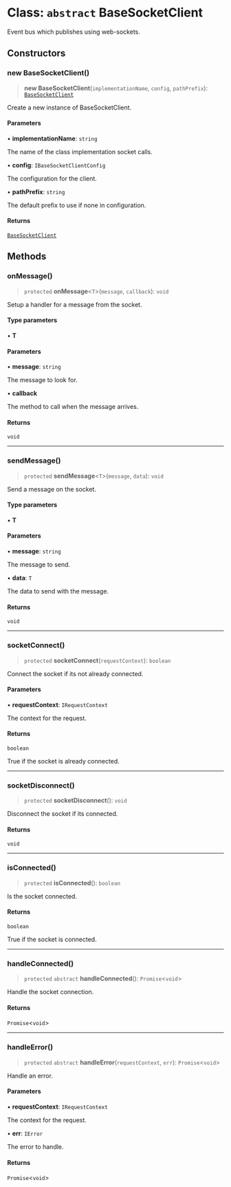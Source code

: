 # Class: `abstract` BaseSocketClient

Event bus which publishes using web-sockets.

## Constructors

### new BaseSocketClient()

> **new BaseSocketClient**(`implementationName`, `config`, `pathPrefix`): [`BaseSocketClient`](BaseSocketClient.md)

Create a new instance of BaseSocketClient.

#### Parameters

• **implementationName**: `string`

The name of the class implementation socket calls.

• **config**: `IBaseSocketClientConfig`

The configuration for the client.

• **pathPrefix**: `string`

The default prefix to use if none in configuration.

#### Returns

[`BaseSocketClient`](BaseSocketClient.md)

## Methods

### onMessage()

> `protected` **onMessage**\<`T`\>(`message`, `callback`): `void`

Setup a handler for a message from the socket.

#### Type parameters

• **T**

#### Parameters

• **message**: `string`

The message to look for.

• **callback**

The method to call when the message arrives.

#### Returns

`void`

***

### sendMessage()

> `protected` **sendMessage**\<`T`\>(`message`, `data`): `void`

Send a message on the socket.

#### Type parameters

• **T**

#### Parameters

• **message**: `string`

The message to send.

• **data**: `T`

The data to send with the message.

#### Returns

`void`

***

### socketConnect()

> `protected` **socketConnect**(`requestContext`): `boolean`

Connect the socket if its not already connected.

#### Parameters

• **requestContext**: `IRequestContext`

The context for the request.

#### Returns

`boolean`

True if the socket is already connected.

***

### socketDisconnect()

> `protected` **socketDisconnect**(): `void`

Disconnect the socket if its connected.

#### Returns

`void`

***

### isConnected()

> `protected` **isConnected**(): `boolean`

Is the socket connected.

#### Returns

`boolean`

True if the socket is connected.

***

### handleConnected()

> `protected` `abstract` **handleConnected**(): `Promise`\<`void`\>

Handle the socket connection.

#### Returns

`Promise`\<`void`\>

***

### handleError()

> `protected` `abstract` **handleError**(`requestContext`, `err`): `Promise`\<`void`\>

Handle an error.

#### Parameters

• **requestContext**: `IRequestContext`

The context for the request.

• **err**: `IError`

The error to handle.

#### Returns

`Promise`\<`void`\>
